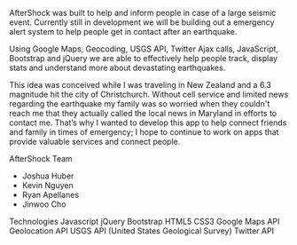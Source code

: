 
AfterShock was built to help and inform people in case of a large seismic event.  Currently still in development we will be building out a emergency alert system to help people get in contact after an earthquake.

Using Google Maps, Geocoding, USGS API, Twitter Ajax calls, JavaScript, Bootstrap and jQuery we are able to effectively help people track, display stats and understand more about devastating earthquakes.

This idea was conceived while I was traveling in New Zealand and a 6.3 magnitude hit the city of Christchurch. Without cell service and limited news regarding the earthquake my family was so worried when they couldn't reach me that they actually called the local news in Maryland in efforts to contact me. That’s why I wanted to develop this app to help connect friends and family in times of emergency; I hope to continue to work on apps that provide valuable services and connect people.

AfterShock Team
  - Joshua Huber
  - Kevin Nguyen
  - Ryan Apellanes
  - Jinwoo Cho

Technologies
  Javascript
  jQuery
  Bootstrap
  HTML5
  CSS3
  Google Maps API
  Geolocation API
  USGS API (United States Geological Survey)
  Twitter API
